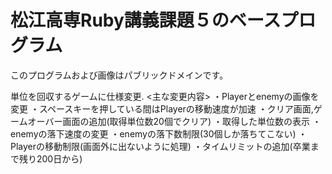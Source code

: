 # 松江高専Ruby講義課題５のベースプログラム

このプログラムおよび画像はパブリックドメインです。

単位を回収するゲームに仕様変更.
<主な変更内容>
・Playerとenemyの画像を変更
・スペースキーを押している間はPlayerの移動速度が加速
・クリア画面,ゲームオーバー画面の追加(取得単位数20個でクリア)
・取得した単位数の表示
・enemyの落下速度の変更
・enemyの落下数制限(30個しか落ちてこない)
・Playerの移動制限(画面外に出ないように処理)
・タイムリミットの追加(卒業まで残り200日から)
